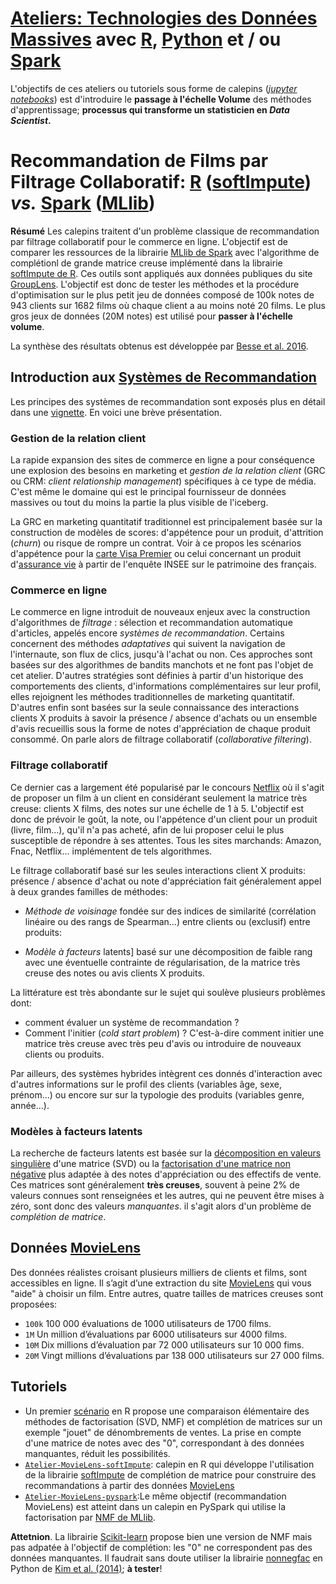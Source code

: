 # [Ateliers: Technologies des Données Massives](https://github.com/wikistat/Ateliers-Big-Data) avec [R](https://cran.r-project.org/), [Python](https://www.python.org/) et / ou [Spark](href="http://spark.apache.org/)

L'objectifs de ces ateliers ou tutoriels sous forme de calepins ([*jupyter notebooks*](http://jupyter.org/)) est d'introduire le **passage à l'échelle Volume** des méthodes d'apprentissage; **processus qui transforme un statisticien en *Data Scientist*.** 


# Recommandation de Films par Filtrage Collaboratif: [R](https://cran.r-project.org/) ([softImpute](https://cran.r-project.org/web/packages/softImpute/index.html)) *vs.* [Spark](href="http://spark.apache.org/) ([MLlib](http://spark.apache.org/mllib/))

**Résumé** 
Les calepins traitent d'un problème classique de recommandation par filtrage collaboratif pour le commerce en ligne. L'objectif est de comparer les ressources de la librairie [MLlib de Spark]([http://spark.apache.org/docs/latest/api/python/pyspark.mllib.html#pyspark.mllib.recommendation.ALS) avec l'algorithme de complétionl de grande matrice creuse implémenté dans la librairie [softImpute de R](https://cran.r-project.org/web/packages/softImpute/index.html). Ces outils sont appliqués aux données publiques du site [GroupLens](http://grouplens.org/datasets/movielens/). L'objectif est donc de tester les méthodes et la procédure d'optimisation sur le plus petit jeu de données composé de 100k notes  de 943 clients sur 1682 films où chaque client a au moins noté 20 films. Le plus gros jeux de données  (20M notes) est utilisé pour **passer à l'échelle volume**. 

La synthèse des résultats obtenus est développée par [Besse et al. 2016](https://hal.archives-ouvertes.fr/hal-01350099).

## Introduction aux [Systèmes de Recommandation](http://wikistat.fr/pdf/st-m-datSc3-colFil.pdf)
Les principes des systèmes de recommandation sont exposés plus en détail dans une [vignette](http://wikistat.fr/pdf/st-m-datSc3-colFil.pdf). En voici une brève présentation.

### Gestion de la relation client
La rapide expansion des sites de commerce en ligne a pour conséquence une explosion des besoins en marketing et *gestion de la relation client* (GRC ou CRM: *client relationship management*) spécifiques à ce type de média. C'est même le domaine qui est le principal fournisseur de données massives ou tout du moins la partie la plus visible de l'iceberg.

La GRC en marketing quantitatif traditionnel est principalement basée sur la construction de modèles de scores: d'appétence pour un produit, d'attrition (*churn*) ou risque de rompre un contrat. Voir à ce propos les scénarios d'appétence pour la [carte Visa Premier](http://wikistat.fr/pdf/st-scenar-app-visa.pdf) ou celui concernant un produit d'[assurance vie](http://wikistat.fr/pdf/st-scenar-app-patrimoine.pdf) à partir de l'enquête INSEE sur le patrimoine des français.

### Commerce en ligne
Le commerce en ligne introduit de nouveaux enjeux avec la construction d'algorithmes de *filtrage* : sélection et recommandation automatique d'articles, appelés encore *systèmes de recommandation*. Certains concernent des méthodes *adaptatives* qui suivent la navigation de l'internaute, son flux de clics, jusqu'à l'achat ou non. Ces approches sont basées sur des algorithmes de bandits manchots et ne font pas l'objet de cet atelier. D'autres stratégies sont définies à partir d'un historique des comportements des clients, d'informations complémentaires sur leur profil, elles rejoignent les méthodes traditionnelles de marketing quantitatif. D'autres enfin sont basées sur la seule connaissance des interactions clients X produits à savoir la présence / absence d'achats ou un ensemble d'avis recueillis sous la forme de notes d'appréciation de chaque produit consommé. On parle alors de filtrage collaboratif (*collaborative filtering*).

### Filtrage collaboratif
Ce dernier cas a largement été popularisé par le concours [Netflix](http://www.netflixprize.com/) où il s'agit de proposer un film à un client en considérant seulement la matrice très creuse: clients X films, des notes sur une échelle de 1 à 5.  L'objectif est donc de prévoir le goût, la note, ou l'appétence d'un client pour un produit (livre, film...), qu'il n'a pas acheté, afin de lui proposer celui le plus susceptible de répondre à ses attentes. Tous les sites marchands: Amazon, Fnac, Netflix... implémentent de tels algorithmes.

Le filtrage collaboratif basé sur les seules interactions client X produits: présence / absence d'achat ou note d'appréciation  fait généralement appel à deux grandes familles de méthodes:

* *Méthode de voisinage* fondée sur des indices de similarité (corrélation linéaire ou des rangs de Spearman...) entre clients ou (exclusif) entre produits:

* *Modèle à facteurs* latents] basé sur une décomposition de faible rang avec une éventuelle contrainte de régularisation, de la matrice très creuse des notes ou avis clients X produits. 

La littérature est très abondante sur le sujet qui soulève plusieurs problèmes dont:

* comment évaluer un système de recommandation ? 
* Comment l'initier (*cold start problem*) ? C'est-à-dire comment initier une matrice très creuse avec très peu d'avis ou introduire de nouveaux clients ou produits.



Par ailleurs, des systèmes hybrides intègrent ces donnés d'interaction avec d'autres informations sur le profil des clients (variables âge, sexe, prénom...) ou encore sur  sur la typologie des produits (variables genre, année...).

### Modèles à facteurs latents
La recherche de facteurs latents est basée sur la [décomposition en valeurs singulière](http://wikistat.fr/pdf/st-m-explo-alglin.pdf) d'une matrice (SVD) ou la [factorisation d'une matrice non négative](http://wikistat.fr/pdf/st-m-explo-nmf.pdf) plus adaptée à des notes d'appréciation ou des effectifs de vente. Ces matrices sont généralement **très creuses**, souvent à peine 2% de valeurs connues sont renseignées et les autres, qui ne peuvent être mises à zéro, sont donc des valeurs *manquantes*.  il s'agit alors d'un problème de *complétion de matrice*.

## Données [MovieLens](http://grouplens.org/datasets/movielens/)
Des données réalistes croisant plusieurs milliers de clients et films, sont accessibles en ligne. Il s’agit d’une extraction du site [MovieLens](http://grouplens.org/datasets/movielens/) qui vous "aide" à choisir un film. Entre autres, quatre tailles de matrices creuses sont proposées:

- `100k` 100 000 évaluations de 1000 utilisateurs de 1700 films.
- `1M` Un million d’évaluations par 6000 utilisateurs sur 4000 films.
- `10M` Dix millions d’évaluation par 72 000 utilisateurs sur 10 000 fims.
- `20M` Vingt millions d’évaluations par 138 000 utilisateurs sur 27 000 films.

## Tutoriels
- Un premier [scénario](http://wikistat.fr/pdf/st-scenar-explo7-nmf.pdf) en R propose une comparaison élémentaire des méthodes de factorisation (SVD, NMF) et complétion de matrices sur un exemple "jouet" de dénombrements de ventes. La prise en compte d'une matrice de notes avec des "0", correspondant à des données manquantes, réduit les possibilités.
- [`Atelier-MovieLens-softImpute`](https://github.com/wikistat/Ateliers-Big-Data/blob/master/3-MovieLens/Atelier-MovieLens-softImpute.ipynb): calepin en R  qui développe l'utilisation de la librairie [softImpute]()  de complétion de matrice pour construire des recommandations à partir des données [MovieLens](http://grouplens.org/datasets/movielens/)
- [`Atelier-MovieLens-pyspark`](https://github.com/wikistat/Ateliers-Big-Data/blob/master/3-MovieLens/Atelier-MovieLens-pyspark.ipynb):Le même objectif (recommandation MovieLens) est atteint dans un calepin en PySpark qui utilise la factorisation par [NMF de MLlib](http://spark.apache.org/docs/latest/mllib-collaborative-filtering.html). 

**Attetnion**. La librairie [Scikit-learn](http://scikit-learn.org/stable/modules/decomposition.html#nmf) propose bien une version de NMF mais pas adpatée à l'objectif de complétion: les "0" ne correspondent pas des données manquantes. Il faudrait sans doute utiliser la librairie [nonnegfac](https://github.com/kimjingu/nonnegfac-python) en Python  de [Kim et al. (2014)](http://link.springer.com/content/pdf/10.1007%2Fs10898-013-0035-4.pdf); **à tester**!